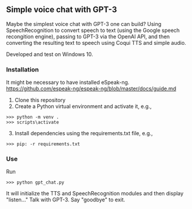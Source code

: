 ## Simple voice chat with GPT-3

Maybe the simplest voice chat with GPT-3 one can build? Using SpeechRecognition to convert speech to text (using the Google speech recongition engine), passing to GPT-3 via the OpenAI API, and then converting the resulting text to speech using Coqui TTS and simple audio. 

Developed and test on Windows 10.

### Installation

It might be necessary to have installed eSpeak-ng. https://github.com/espeak-ng/espeak-ng/blob/master/docs/guide.md

1) Clone this repository
2) Create a Python virtual environment and activate it, e.g., 

```
>>> python -m venv .
>>> scripts\activate
```

3) Install dependencies using the requirements.txt file, e.g.,

```
>>> pip: -r requirements.txt
```

### Use

Run

```
>>> python gpt_chat.py
```

It will initialize the TTS and SpeechRecognition modules and then display "listen..." Talk with GPT-3. Say "goodbye" to exit.

